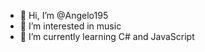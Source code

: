 - 👋 Hi, I’m @Angelo195
- 👀 I’m interested in music
- 🌱 I’m currently learning C# and JavaScript

<!---
Angelo195/Angelo195 is a ✨ special ✨ repository because its `README.md` (this file) appears on your GitHub profile.
You can click the Preview link to take a look at your changes.
--->
